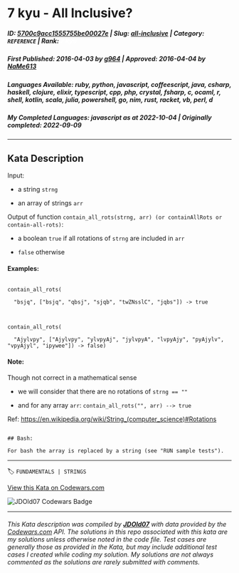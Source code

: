 # 7 kyu - All Inclusive?

##### **ID**: [5700c9acc1555755be00027e](https://www.codewars.com/kata/5700c9acc1555755be00027e) | **Slug**: [all-inclusive](https://www.codewars.com/kata/5700c9acc1555755be00027e) | **Category**: `REFERENCE` | **Rank**: <span style="color:white">7 kyu</span>

##### **First Published**: 2016-04-03 ***by*** [g964](https://www.codewars.com/users/g964) | **Approved**: 2016-04-04 ***by*** [NaMe613](https://www.codewars.com/users/NaMe613)

##### **Languages Available**: ruby, python, javascript, coffeescript, java, csharp, haskell, clojure, elixir, typescript, cpp, php, crystal, fsharp, c, ocaml, r, shell, kotlin, scala, julia, powershell, go, nim, rust, racket, vb, perl, d

##### **My Completed Languages**: javascript ***as at*** 2022-10-04 | **Originally completed**: 2022-09-09

---

## Kata Description


Input: 



- a string `strng`

- an array of strings `arr`



Output of function `contain_all_rots(strng, arr) (or containAllRots or contain-all-rots)`:



- a boolean `true` if all rotations of `strng` are included in `arr`

- `false` otherwise



#### Examples:

```

contain_all_rots(

  "bsjq", ["bsjq", "qbsj", "sjqb", "twZNsslC", "jqbs"]) -> true



contain_all_rots(

  "Ajylvpy", ["Ajylvpy", "ylvpyAj", "jylvpyA", "lvpyAjy", "pyAjylv", "vpyAjyl", "ipywee"]) -> false)

```



#### Note: 

Though not correct in a mathematical sense



- we will consider that there are no rotations of `strng == ""`

- and for any array `arr`: `contain_all_rots("", arr) --> true`



Ref: <https://en.wikipedia.org/wiki/String_(computer_science)#Rotations>



```if:shell

## Bash:

For bash the array is replaced by a string (see "RUN sample tests"). 

```

---


🏷 `FUNDAMENTALS | STRINGS`


[View this Kata on Codewars.com](https://www.codewars.com/kata/5700c9acc1555755be00027e)

![](https://www.codewars.com/users/jdold07/badges/large "JDOld07 Codewars Badge")

---

###### *This Kata description was compiled by [**JDOld07**](https://tpstech.dev) with data provided by the [Codewars.com](https://www.codewars.com) API.  The solutions in this repo associated with this kata are my solutions unless otherwise noted in the code file.  Test cases are generally those as provided in the Kata, but may include additional test cases I created while coding my solution.  My solutions are not always commented as the solutions are rarely submitted with comments.*
